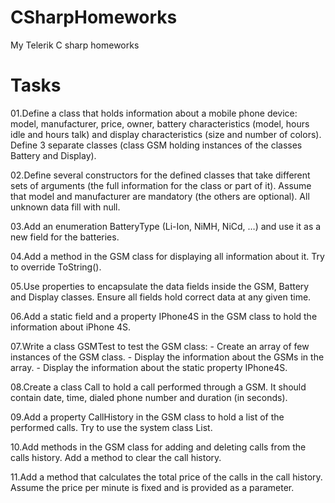 CSharpHomeworks
===============

My Telerik C sharp homeworks

Tasks
=====

01.Define a class that holds information about a mobile phone device: model, manufacturer, price, owner, 
battery characteristics (model, hours idle and hours talk) and display characteristics (size and number of colors). 
Define 3 separate classes (class GSM holding instances of the classes Battery and Display).

02.Define several constructors for the defined classes that take different sets of arguments 
(the full information for the class or part of it). 
Assume that model and manufacturer are mandatory (the others are optional). 
All unknown data fill with null.

03.Add an enumeration BatteryType (Li-Ion, NiMH, NiCd, …) and use it as a new field for the batteries.

04.Add a method in the GSM class for displaying all information about it. Try to override ToString().

05.Use properties to encapsulate the data fields inside the GSM, Battery and Display classes. 
Ensure all fields hold correct data at any given time.

06.Add a static field and a property IPhone4S in the GSM class to hold the information about iPhone 4S.

07.Write a class GSMTest to test the GSM class:
	- Create an array of few instances of the GSM class.
	- Display the information about the GSMs in the array.
	- Display the information about the static property IPhone4S.

08.Create a class Call to hold a call performed through a GSM. It should contain date, time, 
dialed phone number and duration (in seconds).

09.Add a property CallHistory in the GSM class to hold a list of the performed calls. 
Try to use the system class List<Call>.

10.Add methods in the GSM class for adding and deleting calls from the calls history. 
Add a method to clear the call history.

11.Add a method that calculates the total price of the calls in the call history. 
Assume the price per minute is fixed and is provided as a parameter.



